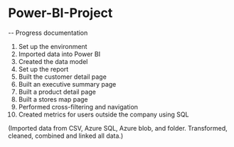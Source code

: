 # Power-BI-Project

-- 
Progress documentation

1) Set up the environment
2) Imported data into Power BI
3) Created the data model
4) Set up the report
5) Built the customer detail page
6) Built an executive summary page
8) Built a product detail page
9) Built a stores map page
10) Performed cross-filtering and navigation
11) Created metrics for users outside the company using SQL

(Imported data from CSV, Azure SQL, Azure blob, and folder. Transformed, cleaned, combined and linked all data.)

